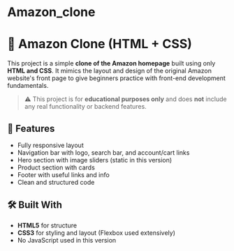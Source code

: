 # Amazon_clone
# 🛒 Amazon Clone (HTML + CSS)

This project is a simple **clone of the Amazon homepage** built using only **HTML and CSS**. It mimics the layout and design of the original Amazon website's front page to give beginners practice with front-end development fundamentals.

> ⚠️ This project is for **educational purposes only** and does **not** include any real functionality or backend features.
> 
## 🚀 Features

- Fully responsive layout
- Navigation bar with logo, search bar, and account/cart links
- Hero section with image sliders (static in this version)
- Product section with cards
- Footer with useful links and info
- Clean and structured code

## 🛠️ Built With

- **HTML5** for structure
- **CSS3** for styling and layout (Flexbox used extensively)
- No JavaScript used in this version


